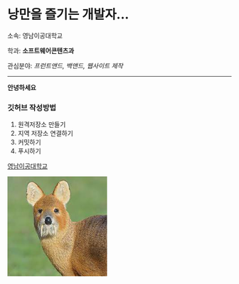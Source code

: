 # 낭만을 즐기는 개발자...

소속: 영남이공대학교

학과: **소프트웨어콘텐츠과**

관심분야: *프런트앤드, 백앤드, 웹사이트 제작*

---

**안녕하세요**

### 깃허브 작성방법
1. 원격저장소 만들기
2. 지역 저장소 연결하기
3. 커밋하기
4. 푸시하기

[영남이공대학교](https://www.ync.ac.kr)

![프로필 이미지](./고라니.jpg)
